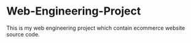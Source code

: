 # Web-Engineering-Project
This is my web engineering project which contain ecommerce website source code.
